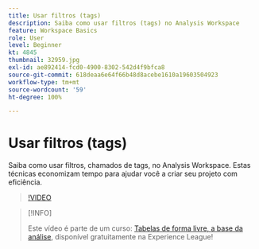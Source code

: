 ```yaml
---
title: Usar filtros (tags)
description: Saiba como usar filtros (tags) no Analysis Workspace
feature: Workspace Basics
role: User
level: Beginner
kt: 4845
thumbnail: 32959.jpg
exl-id: ae892414-fcd0-4900-8302-542d4f9bfca8
source-git-commit: 618deaa6e64f66b48d8acebe1610a19603504923
workflow-type: tm+mt
source-wordcount: '59'
ht-degree: 100%

---
```


# Usar filtros (tags)

Saiba como usar filtros, chamados de tags, no Analysis Workspace. Estas técnicas economizam tempo para ajudar você a criar seu projeto com eficiência.

>[!VIDEO](https://video.tv.adobe.com/v/32959/?quality=12&learn=on)

>[!INFO]
>
> Este vídeo é parte de um curso: [Tabelas de forma livre, a base da análise](https://experienceleague.adobe.com/?recommended=Analytics-U-1-2020.3&amp;lang=pt-BR), disponível gratuitamente na Experience League!
